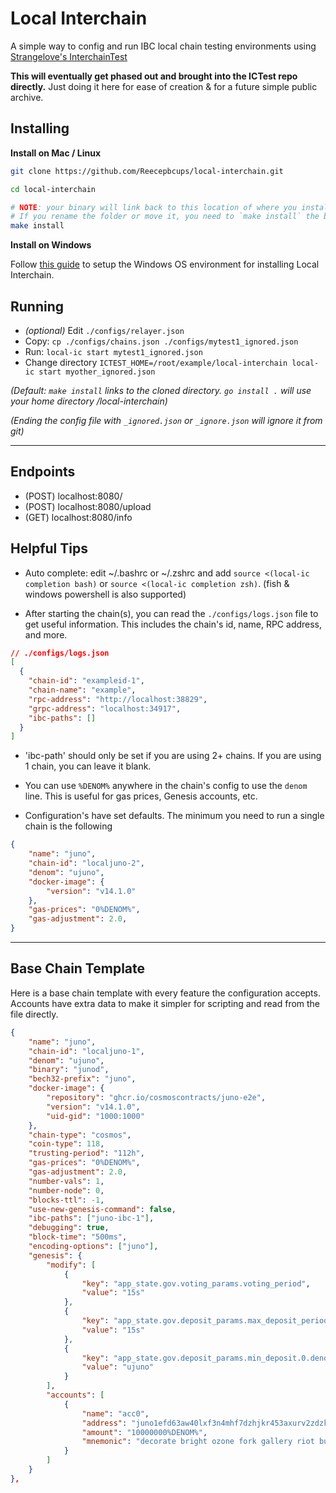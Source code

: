 # Local Interchain

A simple way to config and run IBC local chain testing environments using [Strangelove's InterchainTest](https://github.com/strangelove-ventures/interchaintest)

**This will eventually get phased out and brought into the ICTest repo directly.** Just doing it here for ease of creation & for a future simple public archive.

## Installing

**Install on Mac / Linux**
```bash
git clone https://github.com/Reecepbcups/local-interchain.git 

cd local-interchain

# NOTE: your binary will link back to this location of where you install.
# If you rename the folder or move it, you need to `make install` the binary again.
make install
```
**Install on Windows**

Follow [this guide](WINDOWS.md) to setup the Windows OS environment for installing Local Interchain.

## Running

- *(optional)* Edit `./configs/relayer.json`
- Copy: `cp ./configs/chains.json ./configs/mytest1_ignored.json`
- Run: `local-ic start mytest1_ignored.json`
- Change directory `ICTEST_HOME=/root/example/local-interchain local-ic start myother_ignored.json`

*(Default: `make install` links to the cloned directory. `go install .` will use your home directory /local-interchain)*

*(Ending the config file with `_ignored.json` or `_ignore.json` will ignore it from git)*

---

## Endpoints

- (POST) localhost:8080/
- (POST) localhost:8080/upload
- (GET)  localhost:8080/info

## Helpful Tips

- Auto complete: edit ~/.bashrc or ~/.zshrc and add `source <(local-ic completion bash)` or `source <(local-ic completion zsh)`.
    (fish & windows powershell is also supported)

- After starting the chain(s), you can read the `./configs/logs.json` file to get useful information. This includes the chain's id, name, RPC address, and more.

```json
// ./configs/logs.json
[
  {
    "chain-id": "exampleid-1",
    "chain-name": "example",
    "rpc-address": "http://localhost:38829",
    "grpc-address": "localhost:34917",
    "ibc-paths": []
  }
]
```

- 'ibc-path' should only be set if you are using 2+ chains. If you are using 1 chain, you can leave it blank.

- You can use `%DENOM%` anywhere in the chain's config to use the `denom` line. This is useful for gas prices, Genesis accounts, etc.

- Configuration's have set defaults. The minimum you need to run a single chain is the following

```json
{
    "name": "juno",            
    "chain-id": "localjuno-2",
    "denom": "ujuno",
    "docker-image": {        
        "version": "v14.1.0"
    },    
    "gas-prices": "0%DENOM%",
    "gas-adjustment": 2.0,           
}
```

---

## Base Chain Template

Here is a base chain template with every feature the configuration accepts. Accounts have extra data to make it simpler for scripting and read from the file directly.

```json
{
    "name": "juno",            
    "chain-id": "localjuno-1",
    "denom": "ujuno",
    "binary": "junod",
    "bech32-prefix": "juno",
    "docker-image": {
        "repository": "ghcr.io/cosmoscontracts/juno-e2e",
        "version": "v14.1.0",
        "uid-gid": "1000:1000"
    },
    "chain-type": "cosmos",
    "coin-type": 118,
    "trusting-period": "112h",
    "gas-prices": "0%DENOM%",
    "gas-adjustment": 2.0,
    "number-vals": 1,
    "number-node": 0,
    "blocks-ttl": -1,
    "use-new-genesis-command": false,
    "ibc-paths": ["juno-ibc-1"],
    "debugging": true,
    "block-time": "500ms",
    "encoding-options": ["juno"],
    "genesis": {
        "modify": [
            {
                "key": "app_state.gov.voting_params.voting_period",
                "value": "15s"
            },
            {
                "key": "app_state.gov.deposit_params.max_deposit_period",
                "value": "15s"
            },
            {
                "key": "app_state.gov.deposit_params.min_deposit.0.denom",
                "value": "ujuno"
            }
        ],     
        "accounts": [
            {
                "name": "acc0",
                "address": "juno1efd63aw40lxf3n4mhf7dzhjkr453axurv2zdzk",
                "amount": "10000000%DENOM%",
                "mnemonic": "decorate bright ozone fork gallery riot bus exhaust worth way bone indoor calm squirrel merry zero scheme cotton until shop any excess stage laundry"
            }
        ]                
    }
},
```
